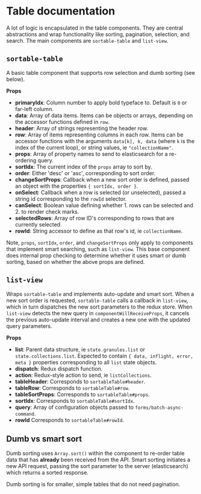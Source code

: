 # Table documentation

A lot of logic is encapsulated in the table components. They are central abstractions and wrap functionality like sorting, pagination, selection, and search. The main components are `sortable-table` and `list-view`.

## `sortable-table`

A basic table component that supports row selection and dumb sorting (see below).

**Props**

- **primaryIdx**: Column number to apply bold typeface to. Default is `0` or far-left column.
- **data**: Array of data items. Items can be objects or arrays, depending on the accessor functions defined in `row`.
- **header**: Array of strings representing the header row.
- **row**: Array of items representing columns in each row. Items can be accessor functions with the arguments `data[k], k, data` (where `k` is the index of the current loop), or string values, ie `"collectionName"`.
- **props**: Array of property names to send to elasticsearch for a re-ordering query.
- **sortIdx**: The current index of the `props` array to sort by.
- **order**: Either 'desc' or 'asc', corresponding to sort order.
- **changeSortProps**: Callback when a new sort order is defined, passed an object with the properties `{ sortIdx, order }`.
- **onSelect**: Callback when a row is selected (or unselected), passed a string id corresponding to the `rowId` selector.
- **canSelect**: Boolean value defining whether 1. rows can be selected and 2. to render check marks.
- **selectedRows**: Array of row ID's corresponding to rows that are currently selected.
- **rowId**: String accessor to define as that row's id, ie `collectionName`.

Note, `props`, `sortIdx`, `order`, and `changeSortProps` only apply to components that implement smart searching, such as `list-view`. This base component does internal prop checking to determine whether it uses smart or dumb sorting, based on whether the above props are defined.

## `list-view`

Wraps `sortable-table` and implements auto-update and smart sort. When a new sort order is requested, `sortable-table` calls a callback in `list-view`, which in turn dispatches the new sort parameters to the redux store. When `list-view` detects the new query in `componentWillReceiveProps`, it cancels the previous auto-update interval and creates a new one with the updated query parameters.

**Props**

- **list**: Parent data structure, ie `state.granules.list` or `state.collections.list`. Expected to contain `{ data, inflight, error, meta }` properties corresponding to all `list` state objects.
- **dispatch**: Redux dispatch function.
- **action**: Redux-style action to send, ie `listCollections`.
- **tableHeader**: Corresponds to `sortableTable#header`.
- **tableRow**: Corresponds to `sortableTable#row`.
- **tableSortProps**: Corresponds to `sortableTable#props`.
- **sortIdx**: Corresponds to `sortableTable#sortIdx`.
- **query**: Array of configuration objects passed to `forms/batch-async-command`.
- **rowId** Corresponds to `sortableTable#rowId`.

## Dumb vs smart sort

Dumb sorting uses `Array.sort()` within the component to re-order table data that has **already** been received from the API. Smart sorting initiates a new API request, passing the sort parameter to the server (elasticsearch) which returns a sorted response.

Dumb sorting is for smaller, simple tables that do not need pagination.
